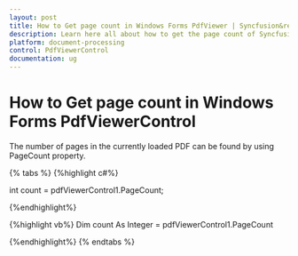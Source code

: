 ```yaml
---
layout: post
title: How to Get page count in Windows Forms PdfViewer | Syncfusion&reg;
description: Learn here all about how to get the page count of Syncfusion&reg; Windows Forms PdfViewer Control and more.
platform: document-processing
control: PdfViewerControl
documentation: ug
---
```


# How to Get page count in Windows Forms PdfViewerControl

The number of pages in the currently loaded PDF can be found by using PageCount property.


{% tabs %}
{%highlight c#%}

int count = pdfViewerControl1.PageCount;

{%endhighlight%}


{%highlight vb%}
Dim count As Integer = pdfViewerControl1.PageCount

{%endhighlight%}
{% endtabs %}
